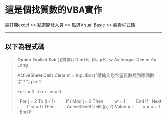 # 這是個找質數的VBA實作
請打開excel >> 點選開發人員 >> 點選Visual Basic >> 觀看程式碼

---
以下為程式碼
---

> Option Explicit
> Sub 找質數()
> Dim i%, j%, p%, w As Integer
> Dim m As Long
> 
> ActiveSheet.Cells.Clear
> m = InputBox("請輸入您希望質數找到哪個數字？")
> p = 2
> 
> For i = 2 To m
>     w = 0
> 
>     For j = 2 To (i - 1)
>         If i Mod j = 0 Then
>         w = 1
>         End If
>     Next j
>     
>     If w = 0 Then  
>         ActiveSheet.Cells(p, 2).Value = i
>         p = p + 1
>     End If
